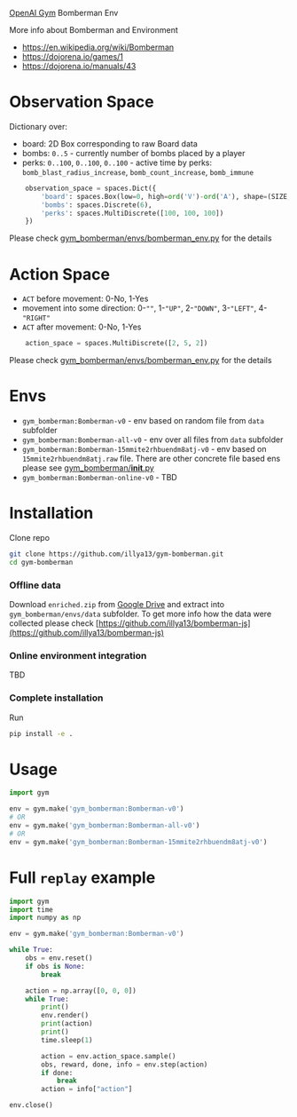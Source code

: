 [OpenAI Gym](https://gym.openai.com/) Bomberman Env

More info about Bomberman and Environment
- https://en.wikipedia.org/wiki/Bomberman
- https://dojorena.io/games/1
- https://dojorena.io/manuals/43


# Observation Space
Dictionary over:
- board: 2D Box corresponding to raw Board data
- bombs: `0..5` - currently number of bombs placed by a player
- perks: `0..100`, `0..100`, `0..100` - active time by perks: `bomb_blast_radius_increase`, `bomb_count_increase`, `bomb_immune`
```python
    observation_space = spaces.Dict({
        'board': spaces.Box(low=0, high=ord('V')-ord('A'), shape=(SIZE, SIZE), dtype=np.uint8),
        'bombs': spaces.Discrete(6),
        'perks': spaces.MultiDiscrete([100, 100, 100])
    })
```
Please check [gym_bomberman/envs/bomberman_env.py](gym_bomberman/envs/bomberman_env.py) for the details


# Action Space
- `ACT` before movement: 0-No, 1-Yes
- movement into some direction: 0-`""`, 1-`"UP"`, 2-`"DOWN"`, 3-`"LEFT"`, 4-`"RIGHT"` 
- `ACT` after movement: 0-No, 1-Yes

```python
    action_space = spaces.MultiDiscrete([2, 5, 2]) 
```
Please check [gym_bomberman/envs/bomberman_env.py](gym_bomberman/envs/bomberman_env.py) for the details


# Envs
- `gym_bomberman:Bomberman-v0` - env based on random file from `data` subfolder
- `gym_bomberman:Bomberman-all-v0` - env over all files from `data` subfolder
- `gym_bomberman:Bomberman-15mmite2rhbuendm8atj-v0` - env based on `15mmite2rhbuendm8atj.raw` file. There are other concrete file based ens please see [gym_bomberman/__init__.py](gym_bomberman/__init__.py)
- `gym_bomberman:Bomberman-online-v0` - TBD


# Installation
Clone repo
```bash
git clone https://github.com/illya13/gym-bomberman.git
cd gym-bomberman
```

### Offline data
Download `enriched.zip` from [Google Drive](https://drive.google.com/drive/folders/1GBYH9hBdGEIpRlbTvMJnGYgd4E9KasqX)
and extract into `gym_bomberman/envs/data` subfolder. To get more info how the data were collected please check [https://github.com/illya13/bomberman-js](https://github.com/illya13/bomberman-js)


### Online environment integration
TBD 

### Complete installation
Run
```bash
pip install -e .
```


# Usage
```python
import gym

env = gym.make('gym_bomberman:Bomberman-v0')
# OR
env = gym.make('gym_bomberman:Bomberman-all-v0')
# OR
env = gym.make('gym_bomberman:Bomberman-15mmite2rhbuendm8atj-v0')
```


# Full `replay` example
```python
import gym
import time
import numpy as np

env = gym.make('gym_bomberman:Bomberman-v0')

while True:
    obs = env.reset()
    if obs is None:
        break

    action = np.array([0, 0, 0])
    while True:
        print()
        env.render()
        print(action)
        print()
        time.sleep(1)

        action = env.action_space.sample()
        obs, reward, done, info = env.step(action)
        if done:
            break
        action = info["action"]

env.close()
```